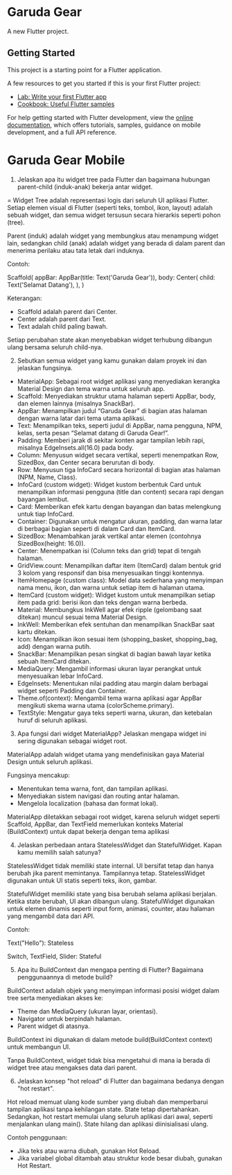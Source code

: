 # Garuda Gear
A new Flutter project.
## Getting Started

This project is a starting point for a Flutter application.

A few resources to get you started if this is your first Flutter project:

- [Lab: Write your first Flutter app](https://docs.flutter.dev/get-started/codelab)
- [Cookbook: Useful Flutter samples](https://docs.flutter.dev/cookbook)

For help getting started with Flutter development, view the
[online documentation](https://docs.flutter.dev/), which offers tutorials,
samples, guidance on mobile development, and a full API reference.

# Garuda Gear Mobile

1. Jelaskan apa itu widget tree pada Flutter dan bagaimana hubungan parent-child (induk-anak) bekerja antar widget.

= Widget Tree adalah representasi logis dari seluruh UI aplikasi Flutter. Setiap elemen visual di Flutter (seperti teks, tombol, ikon, layout) adalah sebuah widget, dan semua widget tersusun secara hierarkis seperti pohon (tree).

Parent (induk) adalah widget yang membungkus atau menampung widget lain, sedangkan child (anak) adalah widget yang berada di dalam parent dan menerima perilaku atau tata letak dari induknya.

Contoh:

Scaffold(
  appBar: AppBar(title: Text('Garuda Gear')),
  body: Center(
    child: Text('Selamat Datang'),
  ),
)

Keterangan:
- Scaffold adalah parent dari Center.
- Center adalah parent dari Text.
- Text adalah child paling bawah.

Setiap perubahan state akan menyebabkan widget terhubung dibangun ulang bersama seluruh child-nya.

2. Sebutkan semua widget yang kamu gunakan dalam proyek ini dan jelaskan fungsinya.
- MaterialApp: Sebagai root widget aplikasi yang menyediakan kerangka Material Design dan tema warna untuk seluruh app.
- Scaffold: Menyediakan struktur utama halaman seperti AppBar, body, dan elemen lainnya (misalnya SnackBar).
- AppBar: Menampilkan judul “Garuda Gear” di bagian atas halaman dengan warna latar dari tema utama aplikasi.
- Text: Menampilkan teks, seperti judul di AppBar, nama pengguna, NPM, kelas, serta pesan “Selamat datang di Garuda Gear!”.
- Padding: Memberi jarak di sekitar konten agar tampilan lebih rapi, misalnya EdgeInsets.all(16.0) pada body.
- Column: Menyusun widget secara vertikal, seperti menempatkan Row, SizedBox, dan Center secara berurutan di body.
- Row: Menyusun tiga InfoCard secara horizontal di bagian atas halaman (NPM, Name, Class).
- InfoCard (custom widget): Widget kustom berbentuk Card untuk menampilkan informasi pengguna (title dan content) secara rapi dengan bayangan lembut.
- Card: Memberikan efek kartu dengan bayangan dan batas melengkung untuk tiap InfoCard.
- Container: Digunakan untuk mengatur ukuran, padding, dan warna latar di berbagai bagian seperti di dalam Card dan ItemCard.
- SizedBox: Menambahkan jarak vertikal antar elemen (contohnya SizedBox(height: 16.0)).
- Center: Menempatkan isi (Column teks dan grid) tepat di tengah halaman.
- GridView.count: Menampilkan daftar item (ItemCard) dalam bentuk grid 3 kolom yang responsif dan bisa menyesuaikan tinggi kontennya.
- ItemHomepage (custom class): Model data sederhana yang menyimpan nama menu, ikon, dan warna untuk setiap item di halaman utama.
- ItemCard (custom widget): Widget kustom untuk menampilkan setiap item pada grid: berisi ikon dan teks dengan warna berbeda.
- Material: Membungkus InkWell agar efek ripple (gelombang saat ditekan) muncul sesuai tema Material Design.
- InkWell: Memberikan efek sentuhan dan menampilkan SnackBar saat kartu ditekan.
- Icon: Menampilkan ikon sesuai item (shopping_basket, shopping_bag, add) dengan warna putih.
- SnackBar: Menampilkan pesan singkat di bagian bawah layar ketika sebuah ItemCard ditekan.
- MediaQuery: Mengambil informasi ukuran layar perangkat untuk menyesuaikan lebar InfoCard.
- EdgeInsets: Menentukan nilai padding atau margin dalam berbagai widget seperti Padding dan Container.
- Theme.of(context): Mengambil tema warna aplikasi agar AppBar mengikuti skema warna utama (colorScheme.primary).
- TextStyle: Mengatur gaya teks seperti warna, ukuran, dan ketebalan huruf di seluruh aplikasi.

3. Apa fungsi dari widget MaterialApp? Jelaskan mengapa widget ini sering digunakan sebagai widget root.

MaterialApp adalah widget utama yang mendefinisikan gaya Material Design untuk seluruh aplikasi.

Fungsinya mencakup:

- Menentukan tema warna, font, dan tampilan aplikasi.
- Menyediakan sistem navigasi dan routing antar halaman.
- Mengelola localization (bahasa dan format lokal).

MaterialApp diletakkan sebagai root widget, karena seluruh widget seperti Scaffold, AppBar, dan TextField memerlukan konteks Material (BuildContext) untuk dapat bekerja dengan tema aplikasi

4. Jelaskan perbedaan antara StatelessWidget dan StatefulWidget. Kapan kamu memilih salah satunya?

StatelessWidget tidak memiliki state internal. UI bersifat tetap dan hanya berubah jika parent memintanya. Tampilannya tetap. StatelessWidget digunakan untuk UI statis seperti teks, ikon, gambar.

StatefulWidget memiliki state yang bisa berubah selama aplikasi berjalan. Ketika state berubah, UI akan dibangun ulang. StatefulWidget digunakan untuk elemen dinamis seperti input form, animasi, counter, atau halaman yang mengambil data dari API.

Contoh:

Text("Hello"): Stateless

Switch, TextField, Slider: Stateful

5. Apa itu BuildContext dan mengapa penting di Flutter? Bagaimana penggunaannya di metode build?

BuildContext adalah objek yang menyimpan informasi posisi widget dalam tree serta menyediakan akses ke:

- Theme dan MediaQuery (ukuran layar, orientasi).
- Navigator untuk berpindah halaman.
- Parent widget di atasnya.

BuildContext ini digunakan di dalam metode build(BuildContext context) untuk membangun UI.

Tanpa BuildContext, widget tidak bisa mengetahui di mana ia berada di widget tree atau mengakses data dari parent.

6. Jelaskan konsep "hot reload" di Flutter dan bagaimana bedanya dengan "hot restart".

Hot reload memuat ulang kode sumber yang diubah dan memperbarui tampilan aplikasi tanpa kehilangan state. State tetap dipertahankan.
Sedangkan, hot restart memulai ulang seluruh aplikasi dari awal, seperti menjalankan ulang main(). State hilang dan aplikasi diinisialisasi ulang.

Contoh penggunaan:

- Jika teks atau warna diubah, gunakan Hot Reload.
- Jika variabel global ditambah atau struktur kode besar diubah, gunakan Hot Restart.
